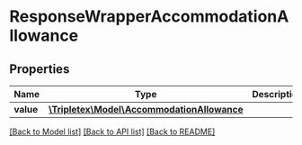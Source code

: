 # ResponseWrapperAccommodationAllowance

## Properties
Name | Type | Description | Notes
------------ | ------------- | ------------- | -------------
**value** | [**\Tripletex\Model\AccommodationAllowance**](AccommodationAllowance.md) |  | [optional] 

[[Back to Model list]](../../README.md#documentation-for-models) [[Back to API list]](../../README.md#documentation-for-api-endpoints) [[Back to README]](../../README.md)

